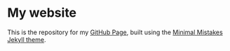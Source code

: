 # My website

This is the repository for my [GitHub Page](https://fpalandri.github.io/), built using the [Minimal Mistakes Jekyll theme](https://github.com/mmistakes/minimal-mistakes).
